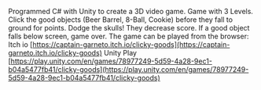 Programmed C# with Unity to create a 3D video game. Game with 3 Levels. Click the good objects (Beer Barrel, 8-Ball, Cookie) before they fall to ground for points.
Dodge the skulls! They decrease score. If a good object falls below screen, game over. 
The game can be played from the browser: Itch io [https://captain-garneto.itch.io/clicky-goods](https://captain-garneto.itch.io/clicky-goods) Unity Play [https://play.unity.com/en/games/78977249-5d59-4a28-9ec1-b04a5477fb41/clicky-goods](https://play.unity.com/en/games/78977249-5d59-4a28-9ec1-b04a5477fb41/clicky-goods)
